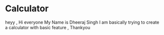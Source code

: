 # Calculator
heyy ,  Hi everyone My Name is Dheeraj Singh I am basically trying to create a calculator with basic feature , Thankyou
